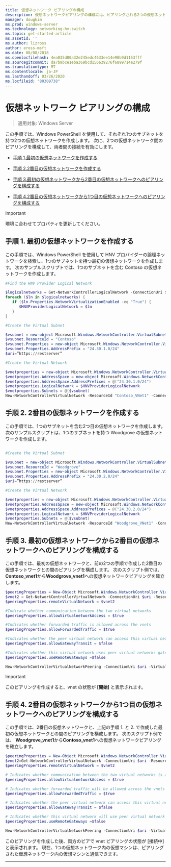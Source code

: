 ```yaml
---
title: 仮想ネットワーク ピアリングの構成
description: 仮想ネットワークピアリングの構成には、ピアリングされる2つの仮想ネットワークの作成が含まれます。
manager: dougkim
ms.prod: windows-server
ms.technology: networking-hv-switch
ms.topic: get-started-article
ms.assetid: ''
ms.author: lizross
author: eross-msft
ms.date: 08/08/2018
ms.openlocfilehash: 4ea035d80a32e245edc4633ee14e98b9d1153fff
ms.sourcegitcommit: da7b9bce1eba369bcd156639276f6899714e279f
ms.translationtype: MT
ms.contentlocale: ja-JP
ms.lasthandoff: 03/26/2020
ms.locfileid: "80309738"
---
```

# <a name="configure-virtual-network-peering"></a>仮想ネットワーク ピアリングの構成

>適用対象: Windows Server

この手順では、Windows PowerShell を使用して、それぞれ1つのサブネットを持つ2つの仮想ネットワークを作成します。 次に、2つの仮想ネットワーク間のピアリングを構成して、両者間の接続を有効にします。

- [手順 1.最初の仮想ネットワークを作成する](#step-1-create-the-first-virtual-network)

- [手順 2.2番目の仮想ネットワークを作成する](#step-2-create-the-second-virtual-network)

- [手順 3.最初の仮想ネットワークから2番目の仮想ネットワークへのピアリングを構成する](#step-3-configure-peering-from-the-first-virtual-network-to-the-second-virtual-network)

- [手順 4.2番目の仮想ネットワークから1つ目の仮想ネットワークへのピアリングを構成する](#step-4-configure-peering-from-the-second-virtual-network-to-the-first-virtual-network)


>[!IMPORTANT]
>環境に合わせてプロパティを更新してください。

## <a name="step-1-create-the-first-virtual-network"></a>手順 1. 最初の仮想ネットワークを作成する

この手順では、Windows PowerShell を使用して HNV プロバイダーの論理ネットワークを検索し、1つのサブネットを持つ最初の仮想ネットワークを作成します。 次のサンプルスクリプトでは、1つのサブネットを含む Contoso の仮想ネットワークを作成します。

``` PowerShell
#Find the HNV Provider Logical Network  

$logicalnetworks = Get-NetworkControllerLogicalNetwork -ConnectionUri $uri  
foreach ($ln in $logicalnetworks) {  
   if ($ln.Properties.NetworkVirtualizationEnabled -eq "True") {  
      $HNVProviderLogicalNetwork = $ln  
   }  
}   

#Create the Virtual Subnet  

$vsubnet = new-object Microsoft.Windows.NetworkController.VirtualSubnet  
$vsubnet.ResourceId = "Contoso"  
$vsubnet.Properties = new-object Microsoft.Windows.NetworkController.VirtualSubnetProperties  
$vsubnet.Properties.AddressPrefix = "24.30.1.0/24"
$uri=”https://restserver”  

#Create the Virtual Network  

$vnetproperties = new-object Microsoft.Windows.NetworkController.VirtualNetworkProperties  
$vnetproperties.AddressSpace = new-object Microsoft.Windows.NetworkController.AddressSpace  
$vnetproperties.AddressSpace.AddressPrefixes = @("24.30.1.0/24")  
$vnetproperties.LogicalNetwork = $HNVProviderLogicalNetwork  
$vnetproperties.Subnets = @($vsubnet)  
New-NetworkControllerVirtualNetwork -ResourceId "Contoso_VNet1" -ConnectionUri $uri -Properties $vnetproperties
```

## <a name="step-2-create-the-second-virtual-network"></a>手順 2. 2番目の仮想ネットワークを作成する

この手順では、1つのサブネットを含む2つ目の仮想ネットワークを作成します。 次のサンプルスクリプトは、1つのサブネットを持つ Woodgrove の仮想ネットワークを作成します。

``` PowerShell

#Create the Virtual Subnet  

$vsubnet = new-object Microsoft.Windows.NetworkController.VirtualSubnet  
$vsubnet.ResourceId = "Woodgrove"  
$vsubnet.Properties = new-object Microsoft.Windows.NetworkController.VirtualSubnetProperties  
$vsubnet.Properties.AddressPrefix = "24.30.2.0/24"  
$uri=”https://restserver”

#Create the Virtual Network  

$vnetproperties = new-object Microsoft.Windows.NetworkController.VirtualNetworkProperties  
$vnetproperties.AddressSpace = new-object Microsoft.Windows.NetworkController.AddressSpace  
$vnetproperties.AddressSpace.AddressPrefixes = @("24.30.2.0/24")  
$vnetproperties.LogicalNetwork = $HNVProviderLogicalNetwork  
$vnetproperties.Subnets = @($vsubnet)  
New-NetworkControllerVirtualNetwork -ResourceId "Woodgrove_VNet1" -ConnectionUri $uri -Properties $vnetproperties
```

## <a name="step-3-configure-peering-from-the-first-virtual-network-to-the-second-virtual-network"></a>手順 3. 最初の仮想ネットワークから2番目の仮想ネットワークへのピアリングを構成する

この手順では、最初の仮想ネットワークと、前の2つの手順で作成した2番目の仮想ネットワークとの間のピアリングを構成します。 次のスクリプト例では、 **Contoso_vnet1**から**Woodgrove_vnet1**への仮想ネットワークピアリングを確立します。

```PowerShell
$peeringProperties = New-Object Microsoft.Windows.NetworkController.VirtualNetworkPeeringProperties
$vnet2 = Get-NetworkControllerVirtualNetwork -ConnectionUri $uri -ResourceId "Woodgrove_VNet1"
$peeringProperties.remoteVirtualNetwork = $vnet2

#Indicate whether communication between the two virtual networks
$peeringProperties.allowVirtualnetworkAccess = $true

#Indicates whether forwarded traffic is allowed across the vnets
$peeringProperties.allowForwardedTraffic = $true

#Indicates whether the peer virtual network can access this virtual networks gateway
$peeringProperties.allowGatewayTransit = $false

#Indicates whether this virtual network uses peer virtual networks gateway
$peeringProperties.useRemoteGateways =$false

New-NetworkControllerVirtualNetworkPeering -ConnectionUri $uri -VirtualNetworkId “Contoso_vnet1” -ResourceId “ContosotoWoodgrove” -Properties $peeringProperties

```

>[!IMPORTANT]
>このピアリングを作成すると、vnet の状態が **[開始]** と表示されます。

## <a name="step-4-configure-peering-from-the-second-virtual-network-to-the-first-virtual-network"></a>手順 4. 2番目の仮想ネットワークから1つ目の仮想ネットワークへのピアリングを構成する

この手順では、2番目の仮想ネットワークと、上記の手順 1. と 2. で作成した最初の仮想ネットワークとの間のピアリングを構成します。 次のスクリプト例では、 **Woodgrove_vnet1**から**Contoso_vnet1**への仮想ネットワークピアリングを確立します。

```PowerShell
$peeringProperties = New-Object Microsoft.Windows.NetworkController.VirtualNetworkPeeringProperties 
$vnet2=Get-NetworkControllerVirtualNetwork -ConnectionUri $uri -ResourceId "Contoso_VNet1"
$peeringProperties.remoteVirtualNetwork = $vnet2 

# Indicates whether communication between the two virtual networks is allowed 
$peeringProperties.allowVirtualnetworkAccess = $true 

# Indicates whether forwarded traffic will be allowed across the vnets
$peeringProperties.allowForwardedTraffic = $true 

# Indicates whether the peer virtual network can access this virtual network's gateway
$peeringProperties.allowGatewayTransit = $false 

# Indicates whether this virtual network will use peer virtual network's gateway
$peeringProperties.useRemoteGateways =$false 

New-NetworkControllerVirtualNetworkPeering -ConnectionUri $uri -VirtualNetworkId “Woodgrove_vnet1” -ResourceId “WoodgrovetoContoso” -Properties $peeringProperties 

```

このピアリングを作成した後、両方のピアで vnet ピアリングの状態が [接続中] と表示**さ**れます。 現在、1つの仮想ネットワーク内の仮想マシンは、ピアリングされた仮想ネットワーク内の仮想マシンと通信できます。

---